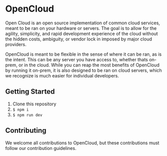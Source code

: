 # OpenCloud
Open Cloud is an open source implementation of common cloud services, meant to be ran on your hardware or servers. The goal is to allow for the agility, simplicity, and rapid development experience of the cloud without the hidden costs, ambiguity, or vendor lock in imposed by major cloud providers.

OpenCloud is meant to be flexible in the sense of where it can be ran, as is the intent. This can be any server you have access to, whether thats on-prem, or in the cloud. While you can reap the most benefits of OpenCloud by running it on-prem, it is also designed to be ran on cloud servers, which we recognize is much easier for individual developers.

## Getting Started
1. Clone this repository
2. `$ npm i`
3. `$ npm run dev`

## Contributing
We welcome all contributions to OpenCloud, but these contributions must follow our contribution guidelines.

